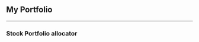 ## My Portfolio

---

### Stock Portfolio allocator 
<!--(/sample_page)(/pdf/sample_presentation.pdf)(http://example.com/)



<img src="images/dummy_thumbnail.jpg?raw=true"/>






<!--
#---
#<p style="font-size:11px">Page template forked from <a href="https://github.com/evanca/quick-portfolio">evanca</a></p>
-->
